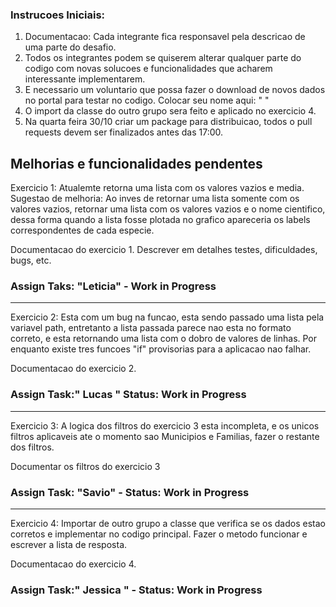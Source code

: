 ### Instrucoes Iniciais:
  
  
1. Documentacao: Cada integrante fica responsavel pela descricao de uma parte do desafio.  
2. Todos os integrantes podem se quiserem alterar qualquer parte do codigo com novas solucoes e funcionalidades que acharem interessante implementarem.  
3. E necessario um voluntario que possa fazer o download de novos dados no portal para testar no codigo. Colocar seu nome aqui: " "  
4. O import da classe do outro grupo sera feito e aplicado no exercicio 4.  
5. Na quarta feira 30/10 criar um package para distribuicao, todos o pull requests devem ser finalizados antes das 17:00.  

## Melhorias e funcionalidades pendentes  
  
  
Exercicio 1: Atualemte retorna uma lista com os valores vazios e media.
Sugestao de melhoria:  Ao inves de retornar uma lista somente com os valores vazios, retornar uma lista com os valores vazios e o nome cientifico, dessa forma quando a lista fosse plotada no grafico apareceria os labels correspondentes de cada especie.  
  
Documentacao do exercicio 1. Descrever em detalhes testes, dificuldades, bugs, etc.  
### Assign Taks: "Leticia" - Work in Progress  
   
--------------------------------------------------------------------------------------  
Exercicio 2: Esta com um bug na funcao, esta sendo passado uma lista pela variavel path, entretanto a lista passada parece nao esta no formato correto, e esta retornando uma lista com o dobro de valores de linhas. Por enquanto existe tres funcoes "if" provisorias para a aplicacao nao falhar.  
  
Documentacao do exercicio 2.  
### Assign Task:" Lucas " Status: Work in Progress   
  
--------------------------------------------------------------------------------------  
Exercicio 3: A logica dos filtros do exercicio 3 esta incompleta, e os unicos filtros aplicaveis ate o momento sao Municipios e Familias, fazer o restante dos filtros.  

Documentar os filtros do exercicio 3  
### Assign Task: "Savio" - Status: Work in Progress 
  
--------------------------------------------------------------------------------------  
Exercicio 4: Importar de outro grupo a classe que verifica se os dados estao corretos e implementar no codigo principal. Fazer o metodo funcionar e escrever a lista de resposta.  
  
Documentacao do exercicio 4.  
### Assign Task:" Jessica " - Status: Work in Progress 


